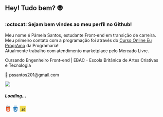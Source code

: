 ## Hey! Tudo bem? :alien:

### :octocat: Sejam bem vindes ao meu perfil no Github! 

<p> Meu nome é Pâmela Santos, estudante Front-end em transição de carreira. <br>
Meu primeiro contato com a programação foi através do <a href="https://www.programaria.org/cursos/euprogramo/" rel="nofollow">Curso Online Eu ProgrAmo</a> da Programaria! <br>
Atualmente trabalho com atendimento marketplace pelo Mercado Livre.</p>


Cursando Engenheiro Front-end | EBAC - Escola Britânica de Artes Criativas e Tecnologia

<p align="left">
  💌 pssantos201@gmail.com
</p>
  <a href="https://www.linkedin.com/in/pamelasantoss/" alt="Linkedin">
  <img src="https://img.shields.io/badge/-Linkedin-0e76a8?style=flat-square&logo=Linkedin&logoColor=white&link=LINK-DO-SEU-LINKEDIN" /></a>
  
  ##### Loading...
  <p align="left">
<a target="_blank" rel="noopener noreferrer" href="https://raw.githubusercontent.com/devicons/devicon/master/icons/html5/html5-original-wordmark.svg"><img src="https://raw.githubusercontent.com/devicons/devicon/master/icons/html5/html5-original-wordmark.svg" alt="html5" width="20" height="20" style="max-width:100%;"></a>
<a target="_blank" rel="noopener noreferrer" href="https://raw.githubusercontent.com/devicons/devicon/master/icons/css3/css3-plain-wordmark.svg"><img src="https://raw.githubusercontent.com/devicons/devicon/master/icons/css3/css3-plain-wordmark.svg" alt="css3" width="20" height="20" style="max-width:100%;"></a>
<a target="_blank" rel="noopener noreferrer" href="https://raw.githubusercontent.com/devicons/devicon/master/icons/javascript/javascript-original.svg"><img src="https://raw.githubusercontent.com/devicons/devicon/master/icons/javascript/javascript-original.svg" alt="javascript" width="20" height="20" style="max-width:100%;"></a>
</p>

<!--
**tipopamela/tipopamela** is a ✨ _special_ ✨ repository because its `README.md` (this file) appears on your GitHub profile.

Here are some ideas to get you started:

- 🔭 I’m currently working on ...
- 🌱 I’m currently learning ...
- 👯 I’m looking to collaborate on ...
- 🤔 I’m looking for help with ...
- 💬 Ask me about ...
- 📫 How to reach me: ...
- 😄 Pronouns: ...
- ⚡ Fun fact: ...
-->
